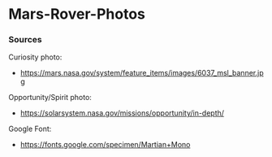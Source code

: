 # Mars-Rover-Photos


### Sources

Curiosity photo:
* https://mars.nasa.gov/system/feature_items/images/6037_msl_banner.jpg

Opportunity/Spirit photo:
* https://solarsystem.nasa.gov/missions/opportunity/in-depth/

Google Font:
* https://fonts.google.com/specimen/Martian+Mono

